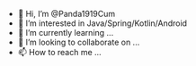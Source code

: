 - 👋 Hi, I’m @Panda1919Cum
- 👀 I’m interested in Java/Spring/Kotlin/Android
- 🌱 I’m currently learning ...
- 💞️ I’m looking to collaborate on ...
- 📫 How to reach me ...

<!---
Panda1919Cum/Panda1919Cum is a ✨ special ✨ repository because its `README.md` (this file) appears on your GitHub profile.
You can click the Preview link to take a look at your changes.
--->
